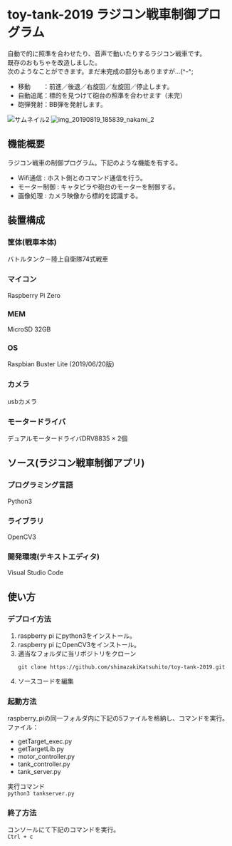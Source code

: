 # toy-tank-2019 ラジコン戦車制御プログラム
自動で的に照準を合わせたり、音声で動いたりするラジコン戦車です。<br>  既存のおもちゃを改造しました。<br>  次のようなことができます。まだ未完成の部分もありますが…(^-^;
- 移動　　：前進／後退／右旋回／左旋回／停止します。
- 自動追尾：標的を見つけて砲台の照準を合わせます（未完）
- 砲弾発射：BB弾を発射します。

![サムネイル2](https://user-images.githubusercontent.com/54632092/90399098-6081da00-e0d5-11ea-805a-0aa208311b5a.jpg)
![img_20190819_185839_nakami_2](https://user-images.githubusercontent.com/54632092/90508719-2e36b200-e193-11ea-9100-7753fa51c446.jpg)

## 機能概要
ラジコン戦車の制御プログラム。下記のような機能を有する。
- Wifi通信 : ホスト側とのコマンド通信を行う。
- モーター制御 : キャタピラや砲台のモーターを制御する。
- 画像処理 : カメラ映像から標的を認識する。

## 装置構成
### 筐体(戦車本体)
バトルタンク－陸上自衛隊74式戦車
### マイコン
Raspberry Pi Zero
### MEM
MicroSD 32GB
### OS
Raspbian Buster Lite (2019/06/20版)
### カメラ
usbカメラ
### モータードライバ
デュアルモータードライバDRV8835 × 2個

## ソース(ラジコン戦車制御アプリ)
### プログラミング言語
Python3
### ライブラリ
OpenCV3
### 開発環境(テキストエディタ)
Visual Studio Code

## 使い方
### デプロイ方法
1. raspberry pi にpython3をインストール。
2. raspberry pi にOpenCV3をインストール。
3. 適当なフォルダに当リポジトリをクローン
   ```
   git clone https://github.com/shimazakiKatsuhito/toy-tank-2019.git
   ```
4. ソースコードを編集

### 起動方法
raspberry_piの同一フォルダ内に下記の5ファイルを格納し、コマンドを実行。<br>  ファイル：
- getTarget_exec.py
- getTargetLib.py
- motor_controller.py
- tank_controller.py
- tank_server.py
    
実行コマンド<br>  ```python3 tankserver.py```
  
### 終了方法
  コンソールにて下記のコマンドを実行。<br>  ```Ctrl + c```

